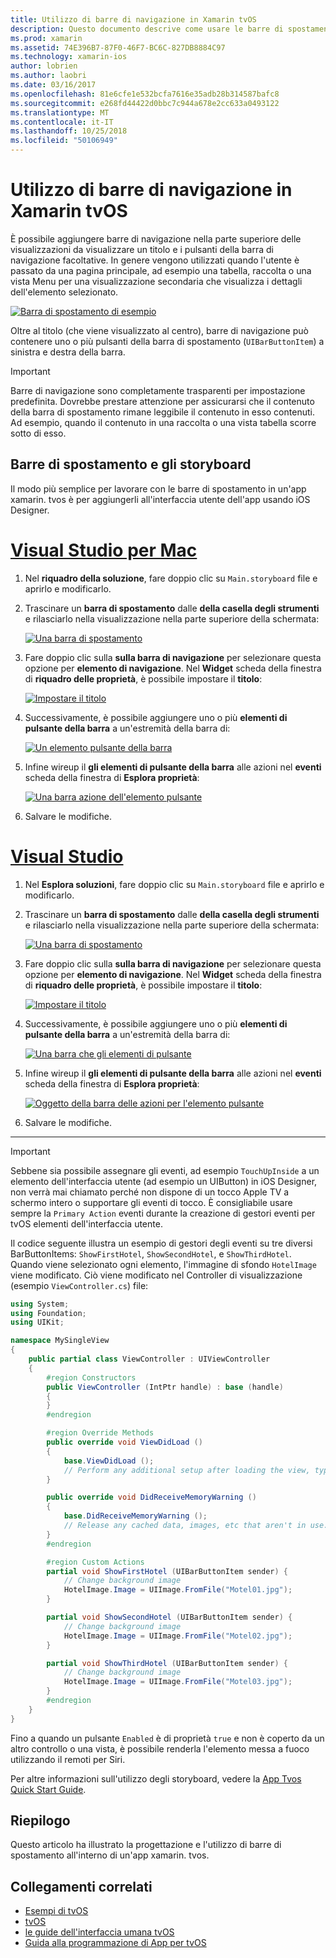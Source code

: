 ```yaml
---
title: Utilizzo di barre di navigazione in Xamarin tvOS
description: Questo documento descrive come usare le barre di spostamento in un'app tvOS compilate con Xamarin. Illustra l'impostazione di barre di navigazione in uno storyboard e risposta agli eventi da questi pulsanti.
ms.prod: xamarin
ms.assetid: 74E396B7-87F0-46F7-BC6C-827DB8884C97
ms.technology: xamarin-ios
author: lobrien
ms.author: laobri
ms.date: 03/16/2017
ms.openlocfilehash: 81e6cfe1e532bcfa7616e35adb28b314587bafc8
ms.sourcegitcommit: e268fd44422d0bbc7c944a678e2cc633a0493122
ms.translationtype: MT
ms.contentlocale: it-IT
ms.lasthandoff: 10/25/2018
ms.locfileid: "50106949"
---
```

# <a name="working-with-tvos-navigation-bars-in-xamarin"></a>Utilizzo di barre di navigazione in Xamarin tvOS

È possibile aggiungere barre di navigazione nella parte superiore delle visualizzazioni da visualizzare un titolo e i pulsanti della barra di navigazione facoltative. In genere vengono utilizzati quando l'utente è passato da una pagina principale, ad esempio una tabella, raccolta o una vista Menu per una visualizzazione secondaria che visualizza i dettagli dell'elemento selezionato.

[![](navigation-bars-images/navbar01.png "Barra di spostamento di esempio")](navigation-bars-images/navbar01.png#lightbox)

Oltre al titolo (che viene visualizzato al centro), barre di navigazione può contenere uno o più pulsanti della barra di spostamento (`UIBarButtonItem`) a sinistra e destra della barra.

> [!IMPORTANT]
> Barre di navigazione sono completamente trasparenti per impostazione predefinita. Dovrebbe prestare attenzione per assicurarsi che il contenuto della barra di spostamento rimane leggibile il contenuto in esso contenuti. Ad esempio, quando il contenuto in una raccolta o una vista tabella scorre sotto di esso.

<a name="Navigation-Bars-and-Storyboards" />

## <a name="navigation-bars-and-storyboards"></a>Barre di spostamento e gli storyboard

Il modo più semplice per lavorare con le barre di spostamento in un'app xamarin. tvos è per aggiungerli all'interfaccia utente dell'app usando iOS Designer.

# <a name="visual-studio-for-mactabmacos"></a>[Visual Studio per Mac](#tab/macos)

1. Nel **riquadro della soluzione**, fare doppio clic su `Main.storyboard` file e aprirlo e modificarlo.
1. Trascinare un **barra di spostamento** dalle **della casella degli strumenti** e rilasciarlo nella visualizzazione nella parte superiore della schermata: 

    [![](navigation-bars-images/navbar02.png "Una barra di spostamento")](navigation-bars-images/navbar02.png#lightbox)
1. Fare doppio clic sulla **sulla barra di navigazione** per selezionare questa opzione per **elemento di navigazione**. Nel **Widget** scheda della finestra di **riquadro delle proprietà**, è possibile impostare il **titolo**: 

    [![](navigation-bars-images/navbar03.png "Impostare il titolo")](navigation-bars-images/navbar03.png#lightbox)
1. Successivamente, è possibile aggiungere uno o più **elementi di pulsante della barra** a un'estremità della barra di: 

    [![](navigation-bars-images/navbar04.png "Un elemento pulsante della barra")](navigation-bars-images/navbar04.png#lightbox)
1. Infine wireup il **gli elementi di pulsante della barra** alle azioni nel **eventi** scheda della finestra di **Esplora proprietà**: 

    [![](navigation-bars-images/navbar05.png "Una barra azione dell'elemento pulsante")](navigation-bars-images/navbar05.png#lightbox)
1. Salvare le modifiche.


# <a name="visual-studiotabwindows"></a>[Visual Studio](#tab/windows)


1. Nel **Esplora soluzioni**, fare doppio clic su `Main.storyboard` file e aprirlo e modificarlo.
1. Trascinare un **barra di spostamento** dalle **della casella degli strumenti** e rilasciarlo nella visualizzazione nella parte superiore della schermata: 

    [![](navigation-bars-images/navbar02-vs.png "Una barra di spostamento")](navigation-bars-images/navbar02-vs.png#lightbox)
1. Fare doppio clic sulla **sulla barra di navigazione** per selezionare questa opzione per **elemento di navigazione**. Nel **Widget** scheda della finestra di **riquadro delle proprietà**, è possibile impostare il **titolo**: 

    [![](navigation-bars-images/navbar03-vs.png "Impostare il titolo")](navigation-bars-images/navbar03-vs.png#lightbox)
1. Successivamente, è possibile aggiungere uno o più **elementi di pulsante della barra** a un'estremità della barra di: 

    [![](navigation-bars-images/navbar04-vs.png "Una barra che gli elementi di pulsante")](navigation-bars-images/navbar04-vs.png#lightbox)
1. Infine wireup il **gli elementi di pulsante della barra** alle azioni nel **eventi** scheda della finestra di **Esplora proprietà**: 

    [![](navigation-bars-images/navbar05-vs.png "Oggetto della barra delle azioni per l'elemento pulsante")](navigation-bars-images/navbar05-vs.png#lightbox)
1. Salvare le modifiche.


-----

> [!IMPORTANT]
> Sebbene sia possibile assegnare gli eventi, ad esempio `TouchUpInside` a un elemento dell'interfaccia utente (ad esempio un UIButton) in iOS Designer, non verrà mai chiamato perché non dispone di un tocco Apple TV a schermo intero o supportare gli eventi di tocco. È consigliabile usare sempre la `Primary Action` eventi durante la creazione di gestori eventi per tvOS elementi dell'interfaccia utente.

Il codice seguente illustra un esempio di gestori degli eventi su tre diversi BarButtonItems: `ShowFirstHotel`, `ShowSecondHotel`, e `ShowThirdHotel`. Quando viene selezionato ogni elemento, l'immagine di sfondo `HotelImage` viene modificato. Ciò viene modificato nel Controller di visualizzazione (esempio `ViewController.cs`) file:

```csharp
using System;
using Foundation;
using UIKit;

namespace MySingleView
{
    public partial class ViewController : UIViewController
    {
        #region Constructors
        public ViewController (IntPtr handle) : base (handle)
        {
        }
        #endregion

        #region Override Methods
        public override void ViewDidLoad ()
        {
            base.ViewDidLoad ();
            // Perform any additional setup after loading the view, typically from a nib.
        }

        public override void DidReceiveMemoryWarning ()
        {
            base.DidReceiveMemoryWarning ();
            // Release any cached data, images, etc that aren't in use.
        }
        #endregion

        #region Custom Actions
        partial void ShowFirstHotel (UIBarButtonItem sender) {
            // Change background image
            HotelImage.Image = UIImage.FromFile("Motel01.jpg");
        }

        partial void ShowSecondHotel (UIBarButtonItem sender) {
            // Change background image
            HotelImage.Image = UIImage.FromFile("Motel02.jpg");
        }

        partial void ShowThirdHotel (UIBarButtonItem sender) {
            // Change background image
            HotelImage.Image = UIImage.FromFile("Motel03.jpg");
        }
        #endregion
    }
}
```

Fino a quando un pulsante `Enabled` è di proprietà `true` e non è coperto da un altro controllo o una vista, è possibile renderla l'elemento messa a fuoco utilizzando il remoti per Siri.

Per altre informazioni sull'utilizzo degli storyboard, vedere la [App Tvos Quick Start Guide](~/ios/tvos/get-started/hello-tvos.md). 

<a name="Summary" />

## <a name="summary"></a>Riepilogo

Questo articolo ha illustrato la progettazione e l'utilizzo di barre di spostamento all'interno di un'app xamarin. tvos.



## <a name="related-links"></a>Collegamenti correlati

- [Esempi di tvOS](https://developer.xamarin.com/samples/tvos/all/)
- [tvOS](https://developer.apple.com/tvos/)
- [le guide dell'interfaccia umana tvOS](https://developer.apple.com/tvos/human-interface-guidelines/)
- [Guida alla programmazione di App per tvOS](https://developer.apple.com/library/prerelease/tvos/documentation/General/Conceptual/AppleTV_PG/)
